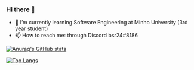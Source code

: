 ### Hi there 👋

- 🌱 I’m currently learning Software Engineering at Minho University (3rd year student)
- 📫 How to reach me: through Discord bsr24#8186

[![Anurag's GitHub stats](https://github-readme-stats.vercel.app/api?username=beasrodrigues24&count_private=true&show_icons=true&theme=radical)](https://github.com/anuraghazra/github-readme-stats)


[![Top Langs](https://github-readme-stats.vercel.app/api/top-langs/?username=beasrodrigues24&count_private=true&show_icons=true&theme=radical)](https://github.com/anuraghazra/github-readme-stats)


<!--
**beasrodrigues24/beasrodrigues24** is a ✨ _special_ ✨ repository because its `README.md` (this file) appears on your GitHub profile.

Here are some ideas to get you started:

- 🔭 I’m currently working on ...

- 👯 I’m looking to collaborate on ...
- 🤔 I’m looking for help with ...
- 💬 Ask me about ...

- 😄 Pronouns: ...
- ⚡ Fun fact: ...
-->
